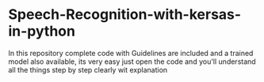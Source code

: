 # Speech-Recognition-with-kersas-in-python
In this repository complete code with Guidelines are included and a trained model also available, its very easy just open the code and you'll understand all the things step by step clearly wit explanation 
